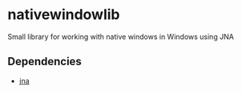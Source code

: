 # nativewindowlib

Small library for working with native windows in Windows using JNA

## Dependencies

- [jna](https://github.com/twall/jna)
